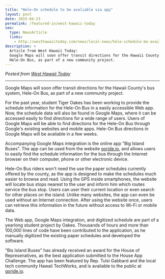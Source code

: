 ```yaml
---
title: "Hele-On schedule to be avaliable via app"
layout: post
date: 2015-04-23
permalink: /featured-in/west-hawaii-today
seo:
  type: NewsArticle
  links:
    - http://westhawaiitoday.com/news/local-news/hele-schedule-be-available-app
description: >
  Article from West Hawaii Today:
  Google Maps will soon offer transit directions for the Hawaii County's bus system,
  Hele-On Bus, as part of a new community project.
---
```

*Posted from [West Hawaii Today](http://westhawaiitoday.com/news/local-news/hele-schedule-be-available-app)*

___

Google Maps will soon offer transit directions for the Hawaii County's bus system,
Hele-On Bus, as part of a new community project.

For the past year, student Tiger Oakes has been working to provide
the schedule information for the Hele-On Bus in a easily accessible Web app.
Now, the schedule data will also be found in Google Maps, where it can be
accessed easily to find directions for a wide range of users.
Users of Google Maps will be able to find directions for the Hele-On Bus through
Google's existing websites and mobile apps. Hele-On Bus directions in Google Maps
will be avaliable in a few weeks.

Accompanying Google Maps integration is the online app "Big Island Buses".
The app can be used from the website [goride.io](https://notwoods.github.io/big-island-buses),
and allows users to easily find the schedule information for the bus through the
Internet browser on their computer, phone or other electronic device.

Hele-On Bus riders won't need the use the paper schedules currently offered
by the county, as the app is designed to make the schedules much easier to
browse and read. Using the GPS inside smartphones, the website will locate
bus stops nearest to the user and inform him which routes service the bus stop.
Users can user their current location or even search for other places on the island.
Unlike many websites, the app can even be used without an Internet connection.
After using the website once, users can retrieve this information in the
future without access to Wi-Fi or mobile data.

The Web app, Google Maps integration, and digitized schedule are part of a
yearlong student project by Oakes. Thousands of hours and more than 100,000
lines of code have been contributed to the application, as he manually digitized
the existing paper schedules and developed the software.

"Bis Island Buses" has already received an award for the House of Represenatives,
as the best application submitted to the House App Challenge. The app has been
featured by Rep. Tulsi Gabbard and the local tech community Hawaii TechWorks,
and is avaliable to the public at [goride.io](https://notwoods.github.io/big-island-buses).
